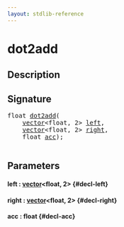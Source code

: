 ```yaml
---
layout: stdlib-reference
---
```


# dot2add

## Description





## Signature 

<pre>
<span class="code_keyword">float</span> <a href="/stdlib-reference/global-decls/dot2add">dot2add</a>(
    <a href="/stdlib-reference/types/vector/index">vector</a>&lt;<span class="code_keyword">float</span>, 2&gt; <a href="/stdlib-reference/global-decls/dot2add#decl-left" class="code_param">left</a>,
    <a href="/stdlib-reference/types/vector/index">vector</a>&lt;<span class="code_keyword">float</span>, 2&gt; <a href="/stdlib-reference/global-decls/dot2add#decl-right" class="code_param">right</a>,
    <span class="code_keyword">float</span> <a href="/stdlib-reference/global-decls/dot2add#decl-acc" class="code_param">acc</a>);

</pre>

## Parameters

#### left  : [vector](/stdlib-reference/types/vector/index)\<float, 2\> {#decl-left}
#### right  : [vector](/stdlib-reference/types/vector/index)\<float, 2\> {#decl-right}
#### acc  : float {#decl-acc}

